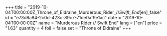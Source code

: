 +++
title = "2019-10-04T00:00:00Z_Throne_of_Eldraine_Murderous_Rider_//_Swift_End_[en]_false"
id = "e73d8a84-2c0d-423c-89c7-71de0af9e1ac"
date = "2019-10-04T00:00:00Z"
name = "Murderous Rider // Swift End"
lang = ["en"]
price = "1.63"
quantity = 4
foil = false
set = "Throne of Eldraine"
+++
